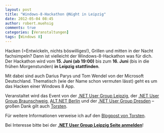 ```yaml
---
layout: post
title: "Windows-8-Hackathon @Night in Leipzig"
date: 2012-05-04 08:45
author: robert.muehsig
comments: true
categories: [Veranstaltungen]
tags: [Windows 8]
---
```

<p>Hacken (=Entwickeln, nichts böswilliges!), Grillen und mitten in der Nacht fachsimpeln? Dann ist vielleicht der Windows-8-Hackathon was für dich. Der Hackathon wird vom <strong>15. Juni (ab 19:00)</strong> bis zum <strong>16. Juni</strong> (bis in die frühen Morgenstunden) <strong>in Leipzig stattfinden</strong>.&nbsp; </p> <p>Mit dabei sind auch Darius Parys und Tom Wendel von der Microsoft Deutschland. Thematisch (wie der Name schon vermuten lässt) geht es um das Hacken einer Windows 8 App.</p> <p>Veranstaltet wird das Event von der <a href="http://dotnet-leipzig.de/">.NET User Group Leipzig</a>, der <a href="http://www.dotnet-braunschweig.de/">.NET User Group Braunschweig</a>, <a href="http://www.altnetberlin.de/">ALT.NET Berlin</a> und der <a href="http://dd-dotnet.de/">.NET User Group Dresden</a> – großen Dank gilt auch <a href="http://blogs.compactframework.de/Torsten.Weber/">Torsten</a>.</p> <p>Für weitere Informationen verweise ich auf den <a href="http://blogs.compactframework.de/Torsten.Weber/2012/04/29/Windows8Hackathon+Night.aspx">Blogpost von Torsten</a>.</p> <p>Bei Interesse bitte bei der <strong><a href="http://dotnet-leipzig.de/veranstaltungen/dnug-event-2012-windows-8-hackathon/">.NET User Group Leipzig Seite anmelden</a></strong>!</p>
